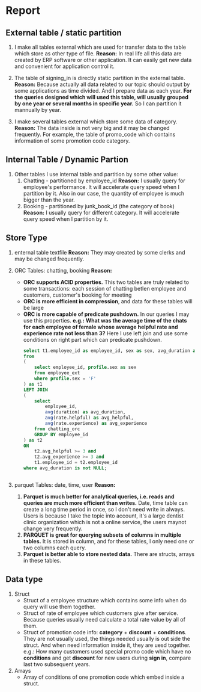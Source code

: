 # Report

## External table / static partition

1. I make all tables external which are used for transfer data to the table which store as other type of file.
    **Reason:**
    In real life all this data are created by ERP software or other application. It can easily get new data and convenient for application control it.

2. The table of signing_in is directly static partition in the external table.
   **Reason:**
   Because actually all data related to our topic should output by some applications as time divided. And I prepare data as each year. **For the queries designed which will used this table,  will usually grouped by one year or several months in specific year.**
   So I can partition it mannually by year.

3. I make several tables external which store some data of category.
    **Reason:**
    The data inside is not very big and it may be changed frequently. For example, the table of promo_code which contains information of some promotion code category.

## Internal Table / Dynamic Partion
1. Other tables I use internal table and partition by some other value:
   1. Chatting - partitioned by employee_id
    **Reason:**
    I usually query for employee's performance. It will accelerate query speed when I partition by it. Also in our case, the quantity of employee is much bigger than the year.
   2. Booking - partitioned by junk_book_id (the category of book)
    **Reason:**
    I usually query for different category. It will accelerate query speed when I partition by it.

## Store Type
1. enternal table textfile
   **Reason:**
   They may created by some clerks and may be changed frequently.

2. ORC
   Tables: chatting, booking
   **Reason:**
    * **ORC supports ACID properties.** This two tables are truly related to some transactions: each session of chatting betIen employee and customers, customer's booking for meeting
    * **ORC is more efficient in compression**, and data for these tables will be large
    * **ORC is more capable of predicate pushdown.** In our queries I may use this properties. **e.g.:**
        **What was the average time of the chats for each employee of female whose average helpful rate and experience rate not less than 3?**
        Here I use left join and use some conditions on right part which can predicate pushdown.
        ```sql
        select t1.employee_id as employee_id, sex as sex, avg_duration as avg_duration
        from 
        (
            select employee_id, profile.sex as sex
            from employee_ext
            where profile.sex = 'F'
        ) as t1
        LEFT JOIN    
        (
            select 
                employee_id,
                avg(duration) as avg_duration,
                avg(rate.helpful) as avg_helpful, 
                avg(rate.experience) as avg_experience
            from chatting_orc
            GROUP BY employee_id
        ) as t2
        ON 
            t2.avg_helpful >= 3 and 
            t2.avg_experience >= 3 and 
            t1.employee_id = t2.employee_id
        where avg_duration is not NULL;
    ```

3. parquet
   Tables: date, time, user
   **Reason:**
   1. **Parquet is much better for analytical queries, i.e. reads and queries are much more efficient than writes.** Date, time table can create a long time period in once, so I don't need write in always. Users is because I take the topic into account, it's a large dentist clinic organization which is not a online service, the users maynot change very frequently.
   2. **PARQUET is great for querying subsets of columns in multiple tables.** It is stored in column, and for these tables, I only need one or two columns each query.
   3. **Parquet is better able to store nested data.** There are structs, arrays in these tables.

## Data type
1. Struct
   * Struct of a employee structure which contains some info when do query will use them together.
   * Struct of rate of employee which customers give after service. Because queries usually need calculate a total rate value by all of them.
   * Struct of promotion code info: **category** + **discount** + **conditions**. They are not usually used, the things needed usually is out side the struct. And when need information inside it, they are uesd together. e.g.: How many customers used special promo code which have no **conditions** and get **discount** for new users during **sign in**, compare last two subsequent years.
2. Arrays
   * Array of conditions of one promotion code which embed inside a struct.